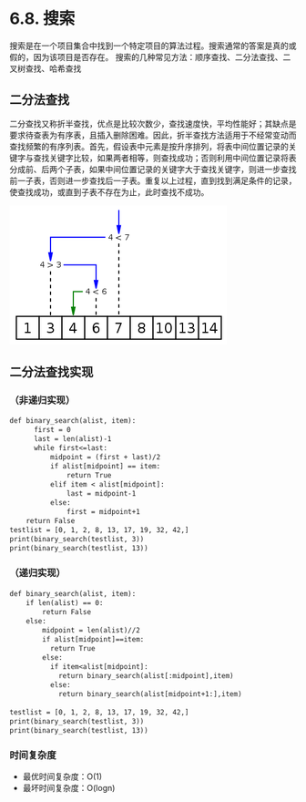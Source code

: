 # 6.8. 搜索

搜索是在一个项目集合中找到一个特定项目的算法过程。搜索通常的答案是真的或假的，因为该项目是否存在。 搜索的几种常见方法：顺序查找、二分法查找、二叉树查找、哈希查找

二分法查找
-----

二分查找又称折半查找，优点是比较次数少，查找速度快，平均性能好；其缺点是要求待查表为有序表，且插入删除困难。因此，折半查找方法适用于不经常变动而查找频繁的有序列表。首先，假设表中元素是按升序排列，将表中间位置记录的关键字与查找关键字比较，如果两者相等，则查找成功；否则利用中间位置记录将表分成前、后两个子表，如果中间位置记录的关键字大于查找关键字，则进一步查找前一子表，否则进一步查找后一子表。重复以上过程，直到找到满足条件的记录，使查找成功，或直到子表不存在为止，此时查找不成功。

![Binary_search_into_array](../images/Binary_search_into_array.png)

二分法查找实现
-------

### （非递归实现）

    def binary_search(alist, item):
          first = 0
          last = len(alist)-1
          while first<=last:
              midpoint = (first + last)/2
              if alist[midpoint] == item:
                  return True
              elif item < alist[midpoint]:
                  last = midpoint-1
              else:
                  first = midpoint+1
        return False
    testlist = [0, 1, 2, 8, 13, 17, 19, 32, 42,]
    print(binary_search(testlist, 3))
    print(binary_search(testlist, 13))


### （递归实现）

    def binary_search(alist, item):
        if len(alist) == 0:
            return False
        else:
            midpoint = len(alist)//2
            if alist[midpoint]==item:
              return True
            else:
              if item<alist[midpoint]:
                return binary_search(alist[:midpoint],item)
              else:
                return binary_search(alist[midpoint+1:],item)
    
    testlist = [0, 1, 2, 8, 13, 17, 19, 32, 42,]
    print(binary_search(testlist, 3))
    print(binary_search(testlist, 13))


### 时间复杂度

*   最优时间复杂度：O(1)
*   最坏时间复杂度：O(logn)